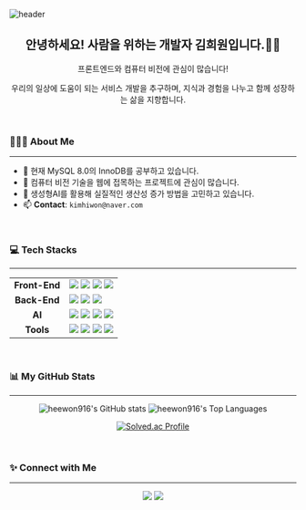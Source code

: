 ![header](https://capsule-render.vercel.app/api?type=waving&color=gradient&customColorList=10&height=200&section=header&text=HEEWON's%20GITHUB&fontSize=50&animation=twinkling&fontAlignY=36)

<div align="center">
  <h2> 안녕하세요! 사람을 위하는 개발자 김희원입니다.🖐🏻</h2>
  <p>프론트엔드와 컴퓨터 비전에 관심이 많습니다!</p>
  <p>우리의 일상에 도움이 되는 서비스 개발을 추구하며, 지식과 경험을 나누고 함께 성장하는 삶을 지향합니다.</p>
</div>

<br>

### 👩🏻‍💻 About Me
---
- 🌱 현재 MySQL 8.0의 InnoDB를 공부하고 있습니다.
- 🚀 컴퓨터 비전 기술을 웹에 접목하는 프로젝트에 관심이 많습니다.
- 💬 생성형AI를 활용해 실질적인 생산성 증가 방법을 고민하고 있습니다.
- 📫 **Contact**: `kimhiwon@naver.com`

<br>

### 💻 Tech Stacks
---
<table>
  <tr>
    <td align="center"><strong>Front-End</strong></td>
    <td>
      <img src="https://img.shields.io/badge/HTML5-E34F26?style=for-the-badge&logo=html5&logoColor=white" />
      <img src="https://img.shields.io/badge/CSS3-1572B6?style=for-the-badge&logo=css3&logoColor=white" />
      <img src="https://img.shields.io/badge/JavaScript-F7DF1E?style=for-the-badge&logo=javascript&logoColor=black" />
      <img src="https://img.shields.io/badge/React-61DAFB?style=for-the-badge&logo=react&logoColor=black" />
    </td>
  </tr>
  <tr>
    <td align="center"><strong>Back-End</strong></td>
    <td>
      <img src="https://img.shields.io/badge/Java-007396?style=for-the-badge&logo=java&logoColor=white" />
      <img src="https://img.shields.io/badge/Node.js-5FA04E?style=for-the-badge&logo=nodedotjs&logoColor=white" />
      <img src="https://img.shields.io/badge/MySQL-4479A1?style=for-the-badge&logo=mysql&logoColor=white" />
    </td>
  </tr>
  <tr>
    <td align="center"><strong>AI</strong></td>
    <td>
      <img src="https://img.shields.io/badge/Python-3776AB?style=for-the-badge&logo=python&logoColor=white" />
      <img src="https://img.shields.io/badge/OpenCV-5C3EE8?style=for-the-badge&logo=opencv&logoColor=white" />
      <img src="https://img.shields.io/badge/YOLO-00FFFF?style=for-the-badge&logo=yolo&logoColor=black" />
      <img src="https://img.shields.io/badge/NumPy-013243?style=for-the-badge&logo=numpy&logoColor=white" />
    </td>
  </tr>
  <tr>
    <td align="center"><strong>Tools</strong></td>
    <td>
      <img src="https://img.shields.io/badge/Git-F05032?style=for-the-badge&logo=git&logoColor=white" />
      <img src="https://img.shields.io/badge/GitHub-181717?style=for-the-badge&logo=github&logoColor=white" />
      <img src="https://img.shields.io/badge/VSCode-007ACC?style=for-the-badge&logo=visualstudiocode&logoColor=white" />
      <img src="https://img.shields.io/badge/WebRTC-333333?style=for-the-badge&logo=webrtc&logoColor=white" />
    </td>
  </tr>
</table>

<br>

### 📊 My GitHub Stats
---
<p align="center">
  <img src="https://github-readme-stats.vercel.app/api?username=heewon916&show_icons=true&theme=nord&hide_border=true&card_width=450" alt="heewon916's GitHub stats"/>
  <img src="https://github-readme-stats.vercel.app/api/top-langs/?username=heewon916&layout=compact&theme=nord&hide_border=true" alt="heewon916's Top Languages"/>
</p>

<p align="center">
  <a href="https://solved.ac/gimione">
    <img src="http://mazassumnida.wtf/api/generate_badge?boj=gimione" alt="Solved.ac Profile"/>
  </a>
</p>

<br>

### ✨ Connect with Me
---
<p align="center">
  <a href="mailto:kimhiwon@naver.com"><img src="https://img.shields.io/badge/Email-EA4335?style=for-the-badge&logo=gmail&logoColor=white"></a>
  <a href="https://programmerhub-heeya16.tistory.com/"><img src="https://img.shields.io/badge/Blog-1D1F21?style=for-the-badge&logo=blogger&logoColor=white"></a>
</p>
